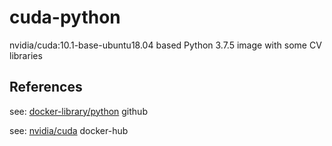 # cuda-python

nvidia/cuda:10.1-base-ubuntu18.04 based Python 3.7.5 image with some CV libraries

## References

see: [docker-library/python](https://github.com/docker-library/python) github

see: [nvidia/cuda](https://hub.docker.com/r/nvidia/cuda) docker-hub


